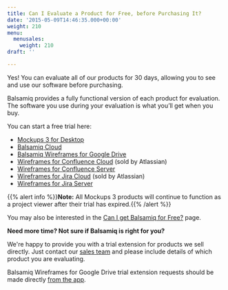 ```yaml
---
title: Can I Evaluate a Product for Free, before Purchasing It?
date: '2015-05-09T14:46:35.000+00:00'
weight: 210
menu:
  menusales:
    weight: 210
draft: ''

---
```


Yes! You can evaluate all of our products for 30 days, allowing you to see and use our software before purchasing.

Balsamiq provides a fully functional version of each product for evaluation. The software you use during your evaluation is what you’ll get when you buy.

You can start a free trial here:

*   [Mockups 3 for Desktop](https://balsamiq.com/download)
*   [Balsamiq Cloud](https://balsamiq.cloud/)
*   [Balsamiq Wireframes for Google Drive](https://docs.balsamiq.com/google-drive/wireframes/intro/)
*   [Wireframes for Confluence Cloud](https://marketplace.atlassian.com/apps/1213404/balsamiq-wireframes-for-confluence-cloud) (sold by Atlassian)
*   [Wireframes for Confluence Server](https://marketplace.atlassian.com/apps/256/balsamiq-wireframes-confluence-server)
*   [Wireframes for Jira Cloud](https://marketplace.atlassian.com/apps/1212796/balsamiq-wireframes-for-jira-cloud) (sold by Atlassian)
*   [Wireframes for Jira Server](https://marketplace.atlassian.com/apps/5161/balsamiq-wireframes-for-jira-server)

{{% alert info %}}**Note:** All Mockups 3 products will continue to function as a project viewer after their trial has expired.{{% /alert %}}

You may also be interested in the [Can I get Balsamiq for Free?](https://balsamiq.com/free) page.

**Need more time? Not sure if Balsamiq is right for you?**

We're happy to provide you with a trial extension for products we sell directly. Just contact our [sales team](mailto:sales@balsamiq.com) and please include details of which product you are evaluating.

Balsamiq Wireframes for Google Drive trial extension requests should be made directly [from the app](https://balsamiq-wireframes.appspot.com/billing).
